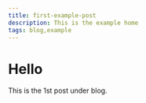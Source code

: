 ```yaml
---
title: first-example-post
description: This is the example home
tags: blog,example
---
```

# Hello

This is the 1st post under blog.